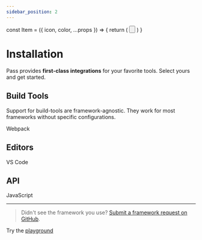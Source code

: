 ```yaml
---
sidebar_position: 2
---
```

const Item = ({ icon, color, ...props }) => {
  return (
  <button className="button button--secondary">
  <div style={{
    WebkitMask: `url(${icon}) no-repeat`,
    mask: `url(${icon}) no-repeat`,
    WebkitMaskSize: '100% 100%',
    maskSize: '100% 100%',
    backgroundColor: color,
    height: '5em',
    width: '5em',
  }} >
  </div>
  <div {...props}/>
  </button>
  )
}

# Installation

Pass provides  **first-class integrations**  for your favorite tools. Select yours and get started.

## Build Tools

Support for build-tools are framework-agnostic. They work for most frameworks without specific configurations.


Webpack

<!--
Vite

Rollup

PostCSS

(https://windicss.org/integrations/cli)

CLI

## Frameworks

In addition to general build-tools support, we also provide integrations for the following frameworks that offer out-of-the-box experience.

[](https://windicss.org/integrations/nuxt)

Nuxt

[](https://windicss.org/integrations/vue-cli)

Vue CLI

[](https://windicss.org/integrations/gridsome)

Gridsome

[](https://windicss.org/integrations/svelte)

Svelte
-->

## Editors

<Item icon="https://simpleicons.org/icons/visualstudiocode.svg" color="#007ACC">
    VS Code
</Item>

<!--
WebStorm

WIP
-->
## API

<Item icon="https://simpleicons.org/icons/javascript.svg" color="#F7DF1E">
    JavaScript
</Item>

---

> Didn't see the framework you use?  [Submit a framework request on GitHub](https://github.com/ksenginew/pass/issues/new).
     
Try the [playground](/playground)
